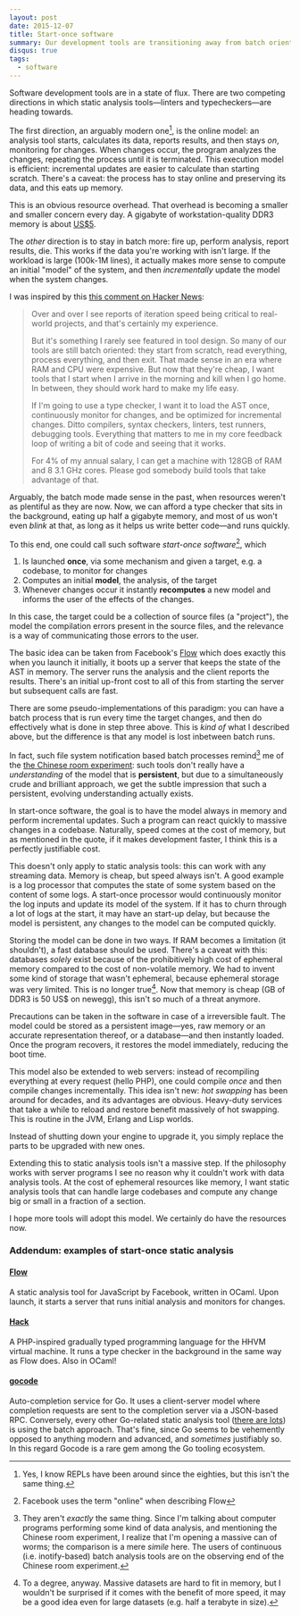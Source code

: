 ```yaml
---
layout: post
date: 2015-12-07 
title: Start-once software
summary: Our development tools are transitioning away from batch oriented processing
disqus: true
tags:
  - software
---
```


Software development tools are in a state of flux. There are two competing
directions in which static analysis tools&mdash;linters and
typecheckers&mdash;are heading towards. 

The first direction, an arguably modern one[^3], is the online model: an
analysis tool starts, calculates its data, reports results, and then stays *on*,
monitoring for changes. When changes occur, the program analyzes the changes,
repeating the process until it is terminated. This execution model is efficient:
incremental updates are easier to calculate than starting scratch. There's a
caveat: the process has to stay online and preserving its data, and this eats up
memory.

This is an obvious resource overhead. That overhead is becoming a smaller and
smaller concern every day. A gigabyte of workstation-quality DDR3 memory is
about
[US$5](http://www.newegg.com/Product/Product.aspx?Item=N82E16820231314&cm_re=ddr3-_-20-231-314-_-Product).

The *other* direction is to stay in batch more: fire up, perform analysis,
report results, die. This works if the data you're working with isn't large. If
the workload is large (100k-1M lines), it actually makes more sense to compute
an initial "model" of the system, and then *incrementally* update the model when
the system changes.

I was inspired by this [this comment on Hacker News](https://news.ycombinator.com/item?id=10271755):

> Over and over I see reports of iteration speed being critical to
> real-world projects, and that's certainly my experience.  
> 
> But it's something I rarely see featured in tool design. So many of
> our tools are still batch oriented: they start from scratch, read
> everything, process everything, and then exit. That made sense in an
> era where RAM and CPU were expensive. But now that they're cheap, I
> want tools that I start when I arrive in the morning and kill when I
> go home. In between, they should work hard to make my life easy. 
> 
> If I'm going to use a type checker, I want it to load the AST once,
> continuously monitor for changes, and be optimized for incremental
> changes. Ditto compilers, syntax checkers, linters, test runners,
> debugging tools. Everything that matters to me in my core feedback
> loop of writing a bit of code and seeing that it works.
> 
> For 4% of my annual salary, I can get a machine with 128GB of RAM and
> 8 3.1 GHz cores. Please god somebody build tools that take advantage
> of that.

Arguably, the batch mode made sense in the past, when resources weren't as
plentiful as they are now. Now, we can afford a type checker that sits in the
background, eating up half a gigabyte memory, and most of us won't even *blink*
at that, as long as it helps us write better code&mdash;and runs quickly.

To this end, one could call such software *start-once software*[^2], which

1. Is launched **once**, via some mechanism and given a target, e.g. a codebase, to
   monitor for changes
2. Computes an initial **model**, the analysis, of the target
3. Whenever changes occur it instantly **recomputes** a new model and informs
   the user of the effects of the changes. 

In this case, the target could be a collection of source files (a "project"), 
the model the compilation errors present in the source files, and the relevance
is a way of communicating those errors to the user.

The basic idea can be taken from Facebook's [Flow](http://www.flowtype.org)
which does exactly this when you launch it initially, it boots up a server that
keeps the state of the AST in memory. The server runs the analysis and the client
reports the results. There's an initial up-front cost to all of this from
starting the server but subsequent calls are fast.

There are some pseudo-implementations of this paradigm: you can have a batch
process that is run every time the target changes, and then do effectively what
is done in step three above. This is *kind of* what I described above, but the
difference is that any model is lost inbetween batch runs.

In fact, such file system notification based batch processes remind[^4] me of the
[the Chinese room experiment](https://en.wikipedia.org/wiki/The_Chinese_Room):
such tools don't really have a *understanding* of the model that is
**persistent**, but due to a simultaneously crude and brilliant approach, we get the
subtle impression that such a persistent, evolving understanding actually exists.

In start-once software, the goal is to have the model always in memory and
perform incremental updates. Such a program can react quickly to massive changes
in a codebase. Naturally, speed comes at the cost of memory, but as mentioned in
the quote, if it makes development faster, I think this is a perfectly
justifiable cost.

This doesn't only apply to static analysis tools: this can work with any
streaming data. Memory is cheap, but speed always isn't. A good example is a log
processor that computes the state of some system based on the content of some
logs. A start-once processor would continuously monitor the log inputs and update its model
of the system. If it has to churn through a lot of logs at the start, it may
have an start-up delay, but because the model is persistent, any changes to the
model can be computed quickly.

Storing the model can be done in two ways. If RAM becomes a limitation (it
shouldn't), a fast database should be used. There's a caveat with this:
databases *solely* exist because of the prohibitively high cost of ephemeral
memory compared to the cost of non-volatile memory. We had to invent some kind
of storage that wasn't ephemeral, because ephemeral storage was very
limited. This is no longer true[^1]. Now that memory is cheap (GB of DDR3 is 50
US$ on newegg), this isn't so much of a threat anymore.

Precautions can be taken in the software in case of a irreversible fault. The
model could be stored as a persistent image&mdash;yes, raw memory or an accurate
representation thereof, or a database&mdash;and then instantly loaded. Once the program
recovers, it restores the model immediately, reducing the boot time.

This model also be extended to web servers: instead of recompiling everything at
every request (hello PHP), one could compile *once* and then compile changes
incrementally. This idea isn't new: *hot swapping* has been around for decades,
and its advantages are obvious. Heavy-duty services that take a while to reload
and restore benefit massively of hot swapping. This is routine in the JVM,
Erlang and Lisp worlds.

Instead of shutting down your engine to upgrade it, you simply replace the parts
to be upgraded with new ones. 

Extending this to static analysis tools isn't a massive step. If the philosophy
works with server programs I see no reason why it couldn't work with data
analysis tools. At the cost of ephemeral resources like memory, I want static
analysis tools that can handle large codebases and compute any change big or
small in a fraction of a section.

I hope more tools will adopt this model. We certainly do have the resources now.

### Addendum: examples of start-once static analysis

#### [Flow](http://flowtype.org)

A static analysis tool for JavaScript by Facebook, written in OCaml. Upon
launch, it starts a server that runs initial analysis and monitors for
changes.

#### [Hack](http://hacklang.org/)

A PHP-inspired gradually typed programming language for the HHVM virtual
machine. It runs a type checker in the background in the same way as Flow
does. Also in OCaml!

#### [gocode](http://github.com/nsf/gocode)

Auto-completion service for Go. It uses a client-server model where completion
requests are sent to the completion server via a JSON-based RPC. Conversely,
every other Go-related static analysis tool
([there are lots](http://dominik.honnef.co/posts/2014/12/an_incomplete_list_of_go_tools/))
is using the batch approach. That's fine, since Go seems to be vehemently
opposed to anything modern and advanced, and *sometimes* justifiably so. In this
regard Gocode is a rare gem among the Go tooling ecosystem.


[^1]: To a degree, anyway. Massive datasets are hard to fit in memory, but I
    wouldn't be surprised if it comes with the benefit of more speed, it may be
    a good idea even for large datasets (e.g. half a terabyte in size).
[^2]: Facebook uses the term "online" when describing Flow
[^3]: Yes, I know REPLs have been around since the eighties, but this isn't the
    same thing.
[^4]: They aren't *exactly* the same thing. Since I'm talking about computer
    programs performing some kind of data analysis, and mentioning the Chinese
    room experiment, I realize that I'm opening a massive can of worms; the
    comparison is a mere *simile* here. The users of continuous
    (i.e. inotify-based) batch analysis tools are on the observing end of the
    Chinese room experiment.
